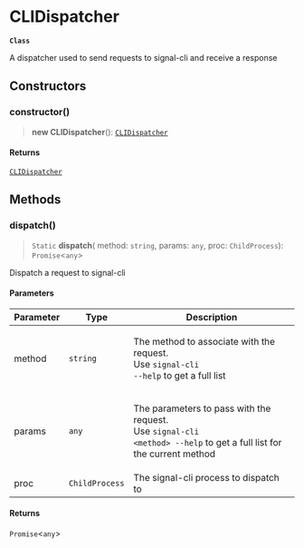 # CLIDispatcher

**`Class`**

A dispatcher used to send requests to signal-cli and receive a response

## Constructors

### constructor()

> **new CLIDispatcher**(): [`CLIDispatcher`](class.clidispatcher.md)

#### Returns

[`CLIDispatcher`](class.clidispatcher.md)

## Methods

### dispatch()

> `Static` **dispatch**( method: `string`, params: `any`, proc: `ChildProcess`): `Promise`<`any`>

Dispatch a request to signal-cli

#### Parameters

| Parameter | Type           | Description                                                                                                                                   |
| --------- | -------------- | --------------------------------------------------------------------------------------------------------------------------------------------- |
| method    | `string`       | <p>The method to associate with the request.<br>Use <code>signal-cli --help</code> to get a full list</p>                                     |
| params    | `any`          | <p>The parameters to pass with the request.<br>Use <code>signal-cli &#x3C;method> --help</code> to get a full list for the current method</p> |
| proc      | `ChildProcess` | The signal-cli process to dispatch to                                                                                                         |

#### Returns

`Promise`<`any`>
